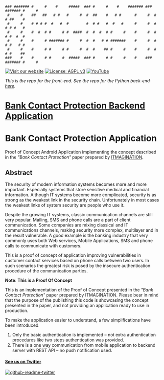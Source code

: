 ```
### ####### #     #    #     #####  ### #     #    #    ####### ### ####### #     #
 #     #    ##   ##   # #   #     #  #  ##    #   # #      #     #  #     # ##    #
 #     #    # # # #  #   #  #        #  # #   #  #   #     #     #  #     # # #   #
 #     #    #  #  # #     # #  ####  #  #  #  # #     #    #     #  #     # #  #  #
 #     #    #     # ####### #     #  #  #   # # #######    #     #  #     # #   # #
 #     #    #     # #     # #     #  #  #    ## #     #    #     #  #     # #    ##
###    #    #     # #     #  #####  ### #     # #     #    #    ### ####### #     #
```

[![Visit our website](https://img.shields.io/badge/Visit&nbsp;Our&nbsp;Website-ITMAGINATION-black.svg)](https://www.itmagination.com/services/custom-software-development)
[![License: AGPL v3](https://img.shields.io/badge/License-AGPL%20v3-blue.svg)](https://www.gnu.org/licenses/agpl-3.0)
[![YouTube](https://img.shields.io/badge/YouTube-%23FF0000.svg?style=for-the-badge&logo=YouTube&logoColor=white)](https://www.youtube.com/watch?v=_7DR-SsTd5I)

_This is the repo for the front-end. See the repo for the Python back-end [here](https://github.com/itmaginationdemos/BankContactProtectionBackend)._

# [Bank Contact Protection Backend Application](https://www.youtube.com/watch?v=_7DR-SsTd5I)

# Bank Contact Protection Application

Proof of Concept Android Application implementing the concept described in the _"Bank Contact Protection"_ paper prepared by [ITMAGINATION](https://itmagination.com).

## Abstract

The security of modern information systems becomes more and more important. Especially systems that store sensitive medical and financial information. Although IT systems become more complicated, security is as strong as the weakest link in the security chain. Unfortunately in most cases the weakest links of system security are people who use it.

Despite the growing IT systems, classic communication channels are still very popular. Mailing, SMS and phone calls are a part of client communication. Some companies are mixing classical and IT communications channels, making security more complex, multilayer and in the result vulnerable. A good example is the banking industry that very commonly uses both Web services, Mobile Applications, SMS and phone calls to communicate with customers.

This is a proof of concept of application improving vulnerabilities in customer contact services based on phone calls between two users. In such scenarios the greatest risk is posed by the insecure authentication procedure of the communication parties.

**Note: This is a Proof Of Concept**

This is an implementation of the Proof of Concept presented in the _"Bank Contact Protection"_ paper prepared by ITMAGINATION. Please bear in mind that the purpose of the publishing this code is showcasing the concept presented in the paper, and not providing an application ready to use in production.

To make the application easier to understand, a few simplifications have been introduced:

1. Only the basic authentication is implemented – not extra authentication procedures like two steps authentication was provided.
2. There is a one way communication from mobile application to backend server with REST API – no push notification used.

#### [See us on Twitter](https://twitter.com/ITMAGINATION/)
[![github-readme-twitter](https://github-readme-twitter.gazf.vercel.app/api?id=ITMAGINATION)](https://github.com/gazf/github-readme-twitter)
